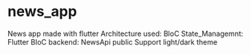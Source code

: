 # news_app
News app made with flutter
Architecture used: BloC
State_Managemnt: Flutter BloC
backend: NewsApi public
Support light/dark theme 
